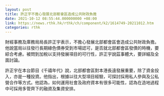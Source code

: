 ```yaml
---
layout: post
title: 許正宇不擔心發展北部都會區造成公共財政負擔
date: 2021-10-12 08:55:44.000000000 +08:00
link: https://news.rthk.hk/rthk/ch/component/k2/1614749-20211012.htm
categories: rthk
---
```


財經事務及庫務局局長許正宇表示，不擔心發展北部都會區會造成公共財政負擔。他說當局以往發行長期綠色債券受到市場認可，是否就北部都會區發債的時機，要綜合考慮。被問到加稅以支持發展項目的可行性，許正宇說茲事體大，要詳細及全面討論。

許正宇在本台節目《千禧年代》說，北部都會區對本港長遠發展重要，除了資金投入，亦是一種投資。他指出，根據以往大型項目經驗，可探討採用私人參與及公私營合作等方式。他認為，如何運用社會及政府資本有很多可能性，認為在造地過程中可採用多管齊下的融資及集資安排。
